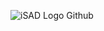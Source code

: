 ![iSAD Logo Github](https://github.com/sirx2713/Flag-of-Mauritius/assets/122817303/adb8f386-9692-4091-b47e-675bcea16984)
